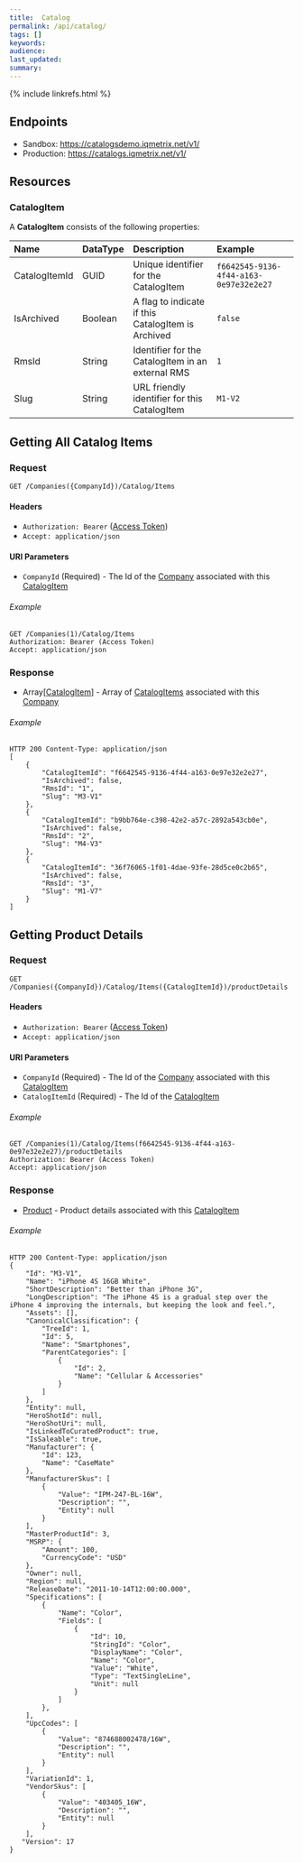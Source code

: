 ```yaml
---
title:  Catalog
permalink: /api/catalog/
tags: []
keywords: 
audience: 
last_updated: 
summary: 
---
```

{% include linkrefs.html %}

## Endpoints

* Sandbox: https://catalogsdemo.iqmetrix.net/v1/
* Production: https://catalogs.iqmetrix.net/v1/

## Resources

### CatalogItem

A **CatalogItem** consists of the following properties:

| Name | DataType | Description | Example |
|:-----|:---------|:------------|:--------|
| CatalogItemId | GUID | Unique identifier for the CatalogItem | `f6642545-9136-4f44-a163-0e97e32e2e27` |
| IsArchived | Boolean | A flag to indicate if this CatalogItem is Archived | `false` |
| RmsId | String | Identifier for the CatalogItem in an external RMS | `1` |
| Slug | String | URL friendly identifier for this CatalogItem | `M1-V2` |

## Getting All Catalog Items

### Request

    GET /Companies({CompanyId})/Catalog/Items 
    
#### Headers

* `Authorization: Bearer` (<a href="/api/glossary.html#Access-Token" data-toggle="tooltip" data-original-title="{{site.data.glossary.Access-Token}}">Access Token</a>)
* `Accept: application/json`

#### URI Parameters

* `CompanyId` (Required) - The Id of the [Company](/api/entitystore.html) associated with this [CatalogItem](/api/catalog.html#CatalogItem)

###### Example

    GET /Companies(1)/Catalog/Items
    Authorization: Bearer (Access Token)
    Accept: application/json

### Response

* Array[[CatalogItem](#CatalogItem)] - Array of [CatalogItems](/api/catalog.html#CatalogItem) associated with this [Company](/api/entitystore.html)

###### Example

    HTTP 200 Content-Type: application/json
    [
        {
            "CatalogItemId": "f6642545-9136-4f44-a163-0e97e32e2e27",
            "IsArchived": false,
            "RmsId": "1",
            "Slug": "M3-V1"
        },
        {
            "CatalogItemId": "b9bb764e-c398-42e2-a57c-2892a543cb0e",
            "IsArchived": false,
            "RmsId": "2",
            "Slug": "M4-V3"
        },
        {
            "CatalogItemId": "36f76065-1f01-4dae-93fe-28d5ce0c2b65",
            "IsArchived": false,
            "RmsId": "3",
            "Slug": "M1-V7"
        }
    ]

## Getting Product Details

### Request

    GET /Companies({CompanyId})/Catalog/Items({CatalogItemId})/productDetails
    
#### Headers

* `Authorization: Bearer` (<a href="/api/glossary.html#Access-Token" data-toggle="tooltip" data-original-title="{{site.data.glossary.Access-Token}}">Access Token</a>)
* `Accept: application/json`

#### URI Parameters

* `CompanyId` (Required) - The Id of the [Company](/api/entitystore.html) associated with this [CatalogItem](/api/catalog.html#CatalogItem)
* `CatalogItemId` (Required) - The Id of the [CatalogItem](#Item)

###### Example

    GET /Companies(1)/Catalog/Items(f6642545-9136-4f44-a163-0e97e32e2e27)/productDetails
    Authorization: Bearer (Access Token)
    Accept: application/json

### Response

* [Product](/api/productlibrary.html#Product) - Product details associated with this [CatalogItem](#CatalogItem)

###### Example

    HTTP 200 Content-Type: application/json
    {
        "Id": "M3-V1",
        "Name": "iPhone 4S 16GB White",
        "ShortDescription": "Better than iPhone 3G",
        "LongDescription": "The iPhone 4S is a gradual step over the iPhone 4 improving the internals, but keeping the look and feel.",
        "Assets": [],
        "CanonicalClassification": {
            "TreeId": 1,
            "Id": 5,
            "Name": "Smartphones",
            "ParentCategories": [
                {
                    "Id": 2,
                    "Name": "Cellular & Accessories"
                }
            ]
        },
        "Entity": null,
        "HeroShotId": null,
        "HeroShotUri": null,
        "IsLinkedToCuratedProduct": true,
        "IsSaleable": true,
        "Manufacturer": {
            "Id": 123,
            "Name": "CaseMate"
        },
        "ManufacturerSkus": [
            {
                "Value": "IPM-247-BL-16W",
                "Description": "",
                "Entity": null
            }
        ],
        "MasterProductId": 3,
        "MSRP": {
            "Amount": 100,
            "CurrencyCode": "USD"
        },
        "Owner": null,
        "Region": null,
        "ReleaseDate": "2011-10-14T12:00:00.000",
        "Specifications": [
            {
                "Name": "Color",
                "Fields": [
                    {
                        "Id": 10,
                        "StringId": "Color",
                        "DisplayName": "Color",
                        "Name": "Color",
                        "Value": "White",
                        "Type": "TextSingleLine",
                        "Unit": null
                    }
                ]
            },
        ],
        "UpcCodes": [
            {
                "Value": "874688002478/16W",
                "Description": "",
                "Entity": null
            }
        ],
        "VariationId": 1,
        "VendorSkus": [
            {
                "Value": "403405_16W",
                "Description": "",
                "Entity": null
            }
        ],
       "Version": 17
    }
